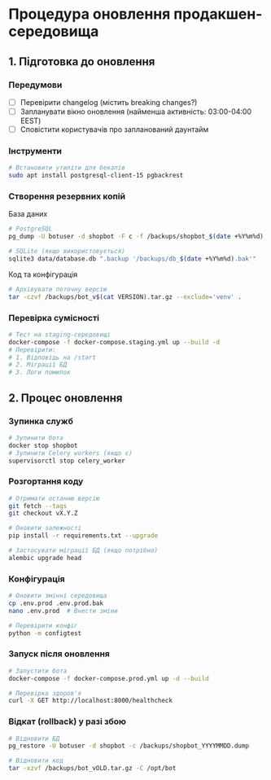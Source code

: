# Процедура оновлення продакшен-середовища

## 1. Підготовка до оновлення
### Передумови
- [ ] Перевірити changelog (містить breaking changes?)
- [ ] Запланувати вікно оновлення (найменша активність: 03:00-04:00 EEST)
- [ ] Сповістити користувачів про запланований даунтайм

### Інструменти
```bash
# Встановити утиліти для бекапів
sudo apt install postgresql-client-15 pgbackrest
```

### Створення резервних копій
База даних
```bash
# PostgreSQL
pg_dump -U botuser -d shopbot -F c -f /backups/shopbot_$(date +%Y%m%d).dump

# SQLite (якщо використовується)
sqlite3 data/database.db ".backup '/backups/db_$(date +%Y%m%d).bak'"
```

Код та конфігурація
```bash
# Архівувати поточну версію
tar -czvf /backups/bot_v$(cat VERSION).tar.gz --exclude='venv' .
```

### Перевірка сумісності
```bash
# Тест на staging-середовищі
docker-compose -f docker-compose.staging.yml up --build -d
# Перевірити:
# 1. Відповідь на /start
# 2. Міграції БД
# 3. Логи помилок
```

## 2. Процес оновлення
### Зупинка служб
```bash
# Зупинити бота
docker stop shopbot
# Зупинити Celery workers (якщо є)
supervisorctl stop celery_worker
```

### Розгортання коду
```bash
# Отримати останню версію
git fetch --tags
git checkout vX.Y.Z

# Оновити залежності
pip install -r requirements.txt --upgrade

# Застосувати міграції БД (якщо потрібно)
alembic upgrade head
```

### Конфігурація
```bash
# Оновити змінні середовища
cp .env.prod .env.prod.bak
nano .env.prod  # Внести зміни

# Перевірити конфіг
python -m configtest
```

### Запуск після оновлення
```bash
# Запустити бота
docker-compose -f docker-compose.prod.yml up -d --build

# Перевірка здоров'я
curl -X GET http://localhost:8000/healthcheck
```

### Відкат (rollback) у разі збою
```bash
# Відновити БД
pg_restore -U botuser -d shopbot -c /backups/shopbot_YYYYMMDD.dump

# Відновити код
tar -xzvf /backups/bot_vOLD.tar.gz -C /opt/bot
```

